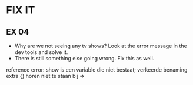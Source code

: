 # FIX IT
## EX 04
* Why are we not seeing any tv shows? Look at the error message in the dev tools and solve it.
* There is still something else going wrong. Fix this as well. 

reference error: show is een variable die niet bestaat; verkeerde benaming
extra {} horen niet te staan bij => 